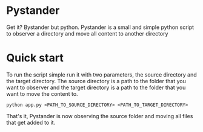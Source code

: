 # Pystander

Get it? Bystander but python. Pystander is a small and simple python script to observer a directory and move all content to another directory

# Quick start

To run the script simple run it with two parameters, the source directory and the target directory. The source directory is a path to the folder that you want to observer and the target directory is a path to the folder that you want to move the content to.

```
python app.py <PATH_TO_SOURCE_DIRECTORY> <PATH_TO_TARGET_DIRECTORY>
```

That's it, Pystander is now observing the source folder and moving all files that get added to it.